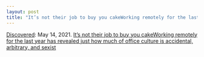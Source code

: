 ```yaml
---
layout: post
title: "It’s not their job to buy you cakeWorking remotely for the last year has revealed just how much of office culture is accidental, arbitrary, and sexist"
---
```

[Discovered](http://rolandtanglao.com/2020/07/29/p1-blogthis-checkvist-list-links-to-blog/): May 14, 2021.  [It’s not their job to buy you cakeWorking remotely for the last year has revealed just how much of office culture is accidental, arbitrary, and sexist](https://www.niemanlab.org/2021/05/its-not-their-job-to-buy-you-cake/)
